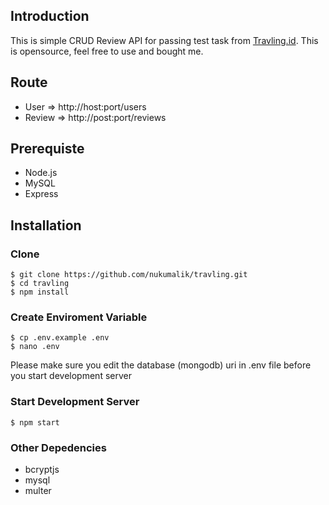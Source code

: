 ## Introduction

This is simple CRUD Review API for passing test task from [Travling.id](https://travling.id). This is opensource, feel free to use and bought me.

## Route

-   User => http://host:port/users
-   Review => http://post:port/reviews

## Prerequiste

-   Node.js
-   MySQL
-   Express

## Installation

### Clone

    $ git clone https://github.com/nukumalik/travling.git
    $ cd travling
    $ npm install

### Create Enviroment Variable

    $ cp .env.example .env
    $ nano .env

Please make sure you edit the database (mongodb) uri in .env file before you start development server

### Start Development Server

    $ npm start

### Other Depedencies

-   bcryptjs
-   mysql
-   multer
